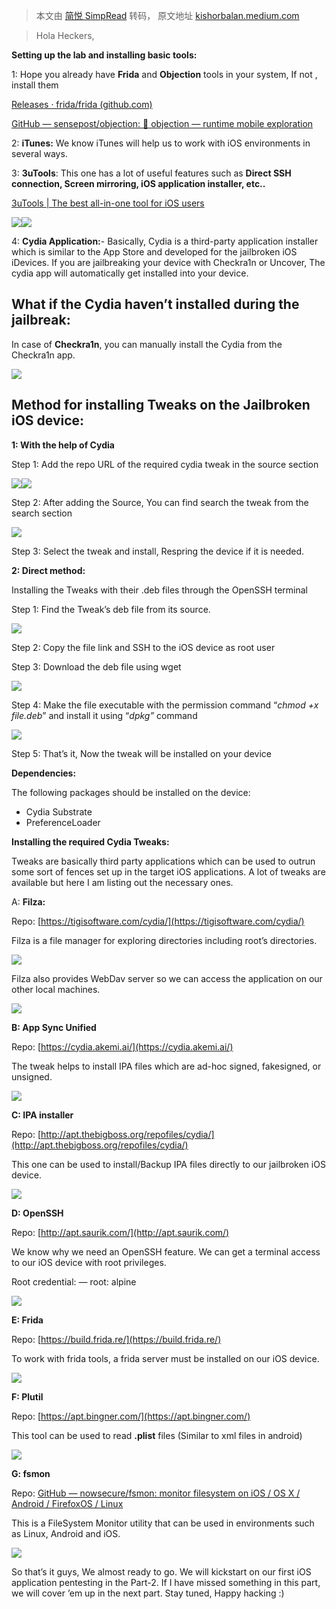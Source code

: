 > 本文由 [简悦 SimpRead](http://ksria.com/simpread/) 转码， 原文地址 [kishorbalan.medium.com](https://kishorbalan.medium.com/start-your-first-ios-application-pentest-with-me-part-1-1692311f1902)

> Hola Heckers,

**Setting up the lab and installing basic tools:**

1: Hope you already have **Frida** and **Objection** tools in your system, If not , install them

[Releases · frida/frida (github.com)](https://github.com/frida/frida/releases)

[GitHub — sensepost/objection: 📱 objection — runtime mobile exploration](https://github.com/sensepost/objection)

2: **iTunes:** We know iTunes will help us to work with iOS environments in several ways.

3: **3uTools**: This one has a lot of useful features such as **Direct SSH connection, Screen mirroring, iOS application installer, etc..**

[3uTools | The best all-in-one tool for iOS users](http://www.3u.com/)

![](https://miro.medium.com/v2/resize:fit:875/1*WTJSxyrMukshdZbSIwXolA.png)![](https://miro.medium.com/v2/resize:fit:875/1*m0CLyRk9NZ3wHk9pYx4lAQ.png)

4: **Cydia Application:**- Basically, Cydia is a third-party application installer which is similar to the App Store and developed for the jailbroken iOS iDevices. If you are jailbreaking your device with Checkra1n or Uncover, The cydia app will automatically get installed into your device.

**What if the Cydia haven’t installed during the jailbreak:**
-------------------------------------------------------------

In case of **Checkra1n**, you can manually install the Cydia from the Checkra1n app.

![](https://miro.medium.com/v2/resize:fit:313/1*8Wuc8JU_CeuJhRsIveq-6w.png)

Method for installing Tweaks on the Jailbroken iOS device:
----------------------------------------------------------

**1: With the help of Cydia**

Step 1: Add the repo URL of the required cydia tweak in the source section

![](https://miro.medium.com/v2/resize:fit:313/1*WjxQ2fe9P71LhLKcqI1Gqw.png)![](https://miro.medium.com/v2/resize:fit:313/1*ojhBgq-juAd0VcCDP06B4A.png)

Step 2: After adding the Source, You can find search the tweak from the search section

![](https://miro.medium.com/v2/resize:fit:313/1*RTrI9Nnnhih4u0Q0ECAUMQ.png)

Step 3: Select the tweak and install, Respring the device if it is needed.

**2: Direct method:**

Installing the Tweaks with their .deb files through the OpenSSH terminal

Step 1: Find the Tweak’s deb file from its source.

![](https://miro.medium.com/v2/resize:fit:875/1*0FcYTCnnR560Svg_8HdqiQ.png)

Step 2: Copy the file link and SSH to the iOS device as root user

Step 3: Download the deb file using wget

![](https://miro.medium.com/v2/resize:fit:875/1*nZ-2TK472LKrGDM5WC0AhA.png)

Step 4: Make the file executable with the permission command “_chmod +x file.deb_” and install it using “_dpkg”_ command

![](https://miro.medium.com/v2/resize:fit:875/1*ZoFjOpMtK4biQXbDVZbAXw.png)

Step 5: That’s it, Now the tweak will be installed on your device

**Dependencies:**

The following packages should be installed on the device:

*   Cydia Substrate
*   PreferenceLoader

**Installing the required Cydia Tweaks:**

Tweaks are basically third party applications which can be used to outrun some sort of fences set up in the target iOS applications. A lot of tweaks are available but here I am listing out the necessary ones.

A: **Filza:**

Repo: [https://tigisoftware.com/cydia/](https://tigisoftware.com/cydia/)

Filza is a file manager for exploring directories including root’s directories.

![](https://miro.medium.com/v2/resize:fit:313/1*CsbvWdyud6LkOT_ON_vTng.png)

Filza also provides WebDav server so we can access the application on our other local machines.

![](https://miro.medium.com/v2/resize:fit:875/1*z0tewnNs_HCYRUH2JLYz_A.png)

**B: App Sync Unified**

Repo: [https://cydia.akemi.ai/](https://cydia.akemi.ai/)

The tweak helps to install IPA files which are ad-hoc signed, fakesigned, or unsigned.

![](https://miro.medium.com/v2/resize:fit:313/1*gNcM6LMS8opJfjbxdWXIMA.png)

**C: IPA installer**

Repo: [http://apt.thebigboss.org/repofiles/cydia/](http://apt.thebigboss.org/repofiles/cydia/)

This one can be used to install/Backup IPA files directly to our jailbroken iOS device.

![](https://miro.medium.com/v2/resize:fit:313/1*GHGyyBmM9QWvOpYgv6oIsg.png)

**D: OpenSSH**

Repo: [http://apt.saurik.com/](http://apt.saurik.com/)

We know why we need an OpenSSH feature. We can get a terminal access to our iOS device with root privileges.

Root credential: — root: alpine

![](https://miro.medium.com/v2/resize:fit:313/1*IudcwtynJOy0QNpDrOtOOA.png)

**E: Frida**

Repo: [https://build.frida.re/](https://build.frida.re/)

To work with frida tools, a frida server must be installed on our iOS device.

![](https://miro.medium.com/v2/resize:fit:313/1*tEmSCoUREohmpbG7zgW-Og.png)

**F: Plutil**

Repo: [https://apt.bingner.com/](https://apt.bingner.com/)

This tool can be used to read **.plist** files (Similar to xml files in android)

![](https://miro.medium.com/v2/resize:fit:313/1*6AHW9NqrwENiLnJhLpqLdw.png)

**G: fsmon**

Repo: [GitHub — nowsecure/fsmon: monitor filesystem on iOS / OS X / Android / FirefoxOS / Linux](https://github.com/nowsecure/fsmon)

This is a FileSystem Monitor utility that can be used in environments such as Linux, Android and iOS.

![](https://miro.medium.com/v2/resize:fit:875/1*ah9JAJrGzR2hHPtROZXdtw.png)

So that’s it guys, We almost ready to go. We will kickstart on our first iOS application pentesting in the Part-2. If I have missed something in this part, we will cover ’em up in the next part. Stay tuned, Happy hacking :)